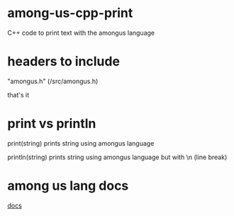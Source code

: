 # among-us-cpp-print
C++ code to print text with the amongus language


# headers to include
"amongus.h" (/src/amongus.h)

that's it

# print vs println

print(string)
prints string using amongus language

println(string)
prints string using amongus language but with \n (line break)

# among us lang docs

[docs](https://esolangs.org/wiki/Among_Us)
